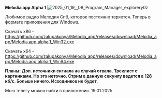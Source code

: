 **Melodia app Alpha 1** 
![2025_01_19__08_Program_Manager_explorery0z](https://github.com/user-attachments/assets/aafa11ae-20ca-454d-b329-4a0182d814bf)

Любимое радио Мелодия Спб, которое постоянно теряется. Теперь в формате приложения для Windows. 

Скачать х86 - https://github.com/zalupakonya/Melodia_app/releases/download/Melodia_app/Melodia.app.alpha.1_Win32.exe

Скачать х64 - https://github.com/zalupakonya/Melodia_app/releases/download/Melodia_app/Melodia.app.alpha.1_Win64.exe

**Планы: Доп. источники сигнала на случай отвала. Треклист с картинками. Но это неточно. Стрим в данную секунлу ведется в 128 кб/с. Больше ничего. Исходников не будет.**

Мою телегу можно найти в приложении.
19.01.2025
